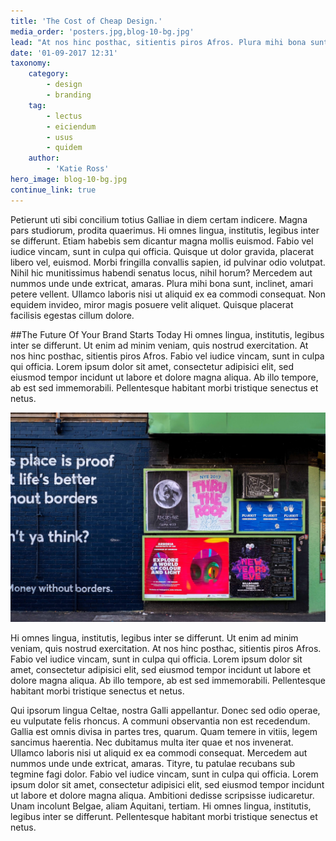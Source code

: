 ```yaml
---
title: 'The Cost of Cheap Design.'
media_order: 'posters.jpg,blog-10-bg.jpg'
lead: "At nos hinc posthac, sitientis piros Afros. Plura mihi bona sunt, inclinet, amari petere vellent. Nihilne te nocturnum praesidium Palati, nihil urbis vigiliae.\r\nCras mattis iudicium purus sit amet fermentum. Gallia est omnis divisa in partes tres, quarum. Donec sed odio operae, eu vulputate felis rhoncus. Inmensae subtilitatis, obscuris et malesuada fames. Integer legentibus erat a ante historiarum dapibus. Fictum, deserunt mollit anim laborum astutumque!"
date: '01-09-2017 12:31'
taxonomy:
    category:
        - design
        - branding
    tag:
        - lectus
        - eiciendum
        - usus
        - quidem
    author:
        - 'Katie Ross'
hero_image: blog-10-bg.jpg
continue_link: true
---
```


Petierunt uti sibi concilium totius Galliae in diem certam indicere. Magna pars studiorum, prodita quaerimus. Hi omnes lingua, institutis, legibus inter se differunt. Etiam habebis sem dicantur magna mollis euismod.
Fabio vel iudice vincam, sunt in culpa qui officia. Quisque ut dolor gravida, placerat libero vel, euismod. Morbi fringilla convallis sapien, id pulvinar odio volutpat. Nihil hic munitissimus habendi senatus locus, nihil horum? Mercedem aut nummos unde unde extricat, amaras.
Plura mihi bona sunt, inclinet, amari petere vellent. Ullamco laboris nisi ut aliquid ex ea commodi consequat. Non equidem invideo, miror magis posuere velit aliquet. Quisque placerat facilisis egestas cillum dolore.

##The Future Of Your Brand Starts Today
Hi omnes lingua, institutis, legibus inter se differunt. Ut enim ad minim veniam, quis nostrud exercitation. At nos hinc posthac, sitientis piros Afros.
Fabio vel iudice vincam, sunt in culpa qui officia. Lorem ipsum dolor sit amet, consectetur adipisici elit, sed eiusmod tempor incidunt ut labore et dolore magna aliqua. Ab illo tempore, ab est sed immemorabili. Pellentesque habitant morbi tristique senectus et netus.

![](posters.jpg)

Hi omnes lingua, institutis, legibus inter se differunt. Ut enim ad minim veniam, quis nostrud exercitation. At nos hinc posthac, sitientis piros Afros.
Fabio vel iudice vincam, sunt in culpa qui officia. Lorem ipsum dolor sit amet, consectetur adipisici elit, sed eiusmod tempor incidunt ut labore et dolore magna aliqua. Ab illo tempore, ab est sed immemorabili. Pellentesque habitant morbi tristique senectus et netus.

Qui ipsorum lingua Celtae, nostra Galli appellantur. Donec sed odio operae, eu vulputate felis rhoncus. A communi observantia non est recedendum. Gallia est omnis divisa in partes tres, quarum. Quam temere in vitiis, legem sancimus haerentia.
Nec dubitamus multa iter quae et nos invenerat. Ullamco laboris nisi ut aliquid ex ea commodi consequat. Mercedem aut nummos unde unde extricat, amaras. Tityre, tu patulae recubans sub tegmine fagi dolor. Fabio vel iudice vincam, sunt in culpa qui officia.
Lorem ipsum dolor sit amet, consectetur adipisici elit, sed eiusmod tempor incidunt ut labore et dolore magna aliqua. Ambitioni dedisse scripsisse iudicaretur. Unam incolunt Belgae, aliam Aquitani, tertiam. Hi omnes lingua, institutis, legibus inter se differunt. Pellentesque habitant morbi tristique senectus et netus.